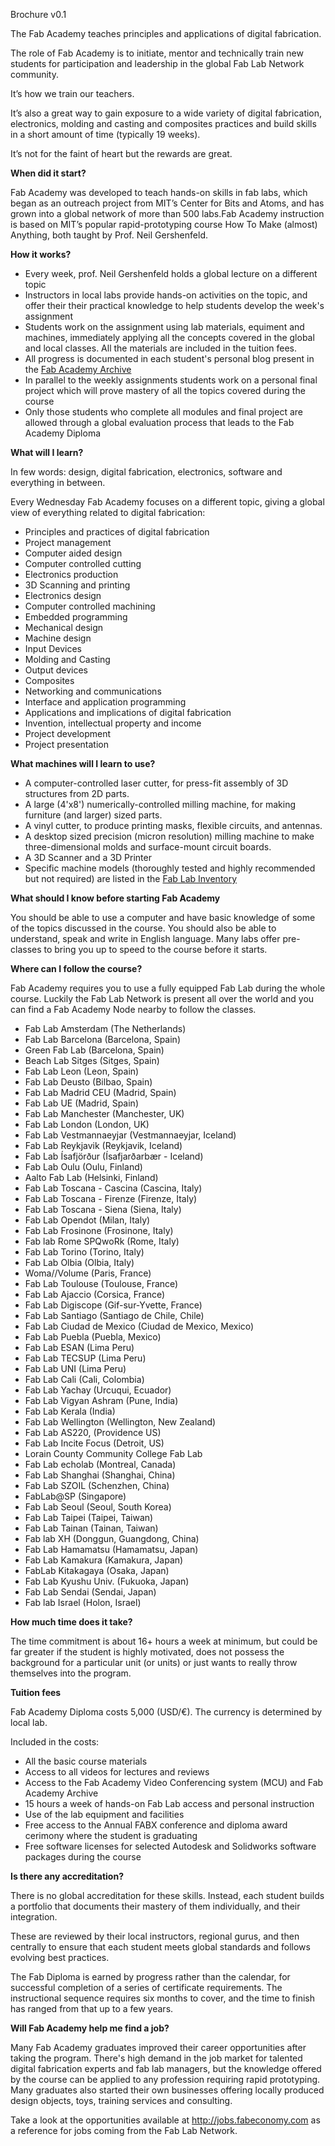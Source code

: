 Brochure v0.1

The Fab Academy teaches principles and applications of digital fabrication. 

The role of Fab Academy is to initiate, mentor and technically train new students for participation and leadership in the global Fab Lab Network community. 

It’s how we train our teachers.

It’s also a great way to gain exposure to a wide variety of digital fabrication, electronics, molding and casting and composites practices and build skills in a short amount of time (typically 19 weeks). 

It’s not for the faint of heart but the rewards are great.

**When did it start?**

Fab Academy was developed to teach hands-on skills in fab labs, which began as an outreach project from MIT’s Center for Bits and Atoms, and has grown into a global network of more than 500 labs.Fab Academy instruction is based on MIT’s popular rapid-prototyping course How To Make (almost) Anything, both taught by Prof. Neil Gershenfeld.

**How it works?**

- Every week, prof. Neil Gershenfeld holds a global lecture on a different topic
- Instructors in local labs provide hands-on activities on the topic, and offer their their practical knowledge to help students develop the week's assignment
- Students work on the assignment using lab materials, equiment and machines, immediately applying all the concepts covered in the global and local classes. All the materials are included in the tuition fees.
- All progress is documented in each student's personal blog present in the [Fab Academy Archive](http://archive.fabacademy.org/) 
- In parallel to the weekly assignments students work on a personal final project which will prove mastery of all the topics covered during the course
- Only those students who complete all modules and final project are allowed through a global evaluation process that leads to the Fab Academy Diploma

**What will I learn?**

In few words: design, digital fabrication, electronics, software and everything in between.

Every Wednesday Fab Academy focuses on a different topic, giving a global view of everything related to digital fabrication:

- Principles and practices of digital fabrication
- Project management
- Computer aided design
- Computer controlled cutting
- Electronics production
- 3D Scanning and printing
- Electronics design
- Computer controlled machining
- Embedded programming
- Mechanical design
- Machine design
- Input Devices
- Molding and Casting
- Output devices
- Composites
- Networking and communications
- Interface and application programming
- Applications and implications of digital fabrication
- Invention, intellectual property and income
- Project development
- Project presentation

**What machines will I learn to use?**

- A computer-controlled laser cutter, for press-fit assembly of 3D structures from 2D parts.
- A large (4'x8') numerically-controlled milling machine, for making furniture (and larger) sized parts.
- A vinyl cutter, to produce printing masks, flexible circuits, and antennas.
- A desktop sized precision (micron resolution) milling machine to make three-dimensional molds and surface-mount circuit boards.
- A 3D Scanner and a 3D Printer
- Specific machine models (thoroughly tested and highly recommended but not required) are listed in the [Fab Lab Inventory](http://bit.ly/fabinventory)

**What should I know before starting Fab Academy**

You should be able to use a computer and have basic knowledge of some of the topics discussed in the course.
You should also be able to understand, speak and write in English language.
Many labs offer pre-classes to bring you up to speed to the course before it starts.

**Where can I follow the course?**

Fab Academy requires you to use a fully equipped Fab Lab during the whole course. Luckily the Fab Lab Network is present all over the world and you can find a Fab Academy Node nearby to follow the classes.

* Fab Lab Amsterdam (The Netherlands)
* Fab Lab Barcelona (Barcelona, Spain)
* Green Fab Lab (Barcelona, Spain)
* Beach Lab Sitges (Sitges, Spain)
* Fab Lab Leon (Leon, Spain)
* Fab Lab Deusto (Bilbao, Spain)
* Fab Lab Madrid CEU (Madrid, Spain)
* Fab Lab UE (Madrid, Spain)
* Fab Lab Manchester (Manchester, UK)
* Fab Lab London (London, UK)
* Fab Lab Vestmannaeyjar (Vestmannaeyjar, Iceland)
* Fab Lab Reykjavik (Reykjavik, Iceland)
* Fab Lab Ísafjörður (Ísafjarðarbær - Iceland)
* Fab Lab Oulu (Oulu, Finland)
* Aalto Fab Lab (Helsinki, Finland)
* Fab Lab Toscana - Cascina (Cascina, Italy)
* Fab Lab Toscana - Firenze (Firenze, Italy)
* Fab Lab Toscana - Siena (Siena, Italy)
* Fab Lab Opendot (Milan, Italy)
* Fab Lab Frosinone (Frosinone, Italy)
* Fab lab Rome SPQwoRk (Rome, Italy)
* Fab Lab Torino (Torino, Italy)
* Fab Lab Olbia (Olbia, Italy)
* Woma//Volume (Paris, France)
* Fab Lab Toulouse (Toulouse, France)
* Fab Lab Ajaccio (Corsica, France)
* Fab Lab Digiscope (Gif-sur-Yvette, France)
* Fab Lab Santiago (Santiago de Chile, Chile)
* Fab Lab Ciudad de Mexico (Ciudad de Mexico, Mexico)
* Fab Lab Puebla (Puebla, Mexico)
* Fab Lab ESAN (Lima Peru)
* Fab Lab TECSUP (Lima Peru)
* Fab Lab UNI (Lima Peru)
* Fab Lab Cali (Cali, Colombia)
* Fab Lab Yachay (Urcuqui, Ecuador)
* Fab Lab Vigyan Ashram (Pune, India)
* Fab Lab Kerala (India)
* Fab Lab Wellington (Wellington, New Zealand)
* Fab Lab AS220, (Providence US)
* Fab Lab Incite Focus (Detroit, US)
* Lorain County Community College Fab Lab
* Fab Lab echolab (Montreal, Canada)
* Fab Lab Shanghai (Shanghai, China)
* Fab Lab SZOIL (Schenzhen, China)
* FabLab@SP (Singapore)
* Fab Lab Seoul (Seoul, South Korea)
* Fab Lab Taipei (Taipei, Taiwan)
* Fab Lab Tainan (Tainan, Taiwan)
* Fab lab XH (Donggun, Guangdong, China)
* Fab Lab Hamamatsu (Hamamatsu, Japan)
* Fab Lab Kamakura (Kamakura, Japan)
* FabLab Kitakagaya (Osaka, Japan)
* Fab Lab Kyushu Univ. (Fukuoka, Japan)
* Fab Lab Sendai (Sendai, Japan)
* Fab lab Israel (Holon, Israel)

**How much time does it take?**

The time commitment is about 16+ hours a week at minimum, but could be far greater if the student is highly motivated, does not possess the background for a particular unit (or units) or just wants to really throw themselves into the program.

**Tuition fees**

Fab Academy Diploma costs 5,000 (USD/€). The currency is determined by local lab.

Included in the costs:
* All the basic course materials
* Access to all videos for lectures and reviews
* Access to the Fab Academy Video Conferencing system (MCU) and Fab Academy Archive
* 15 hours a week of hands-on Fab Lab access and personal instruction
* Use of the lab equipment and facilities
* Free access to the Annual FABX conference and diploma award cerimony where the student is graduating
* Free software licenses for selected Autodesk and Solidworks software packages during the course


**Is there any accreditation?**

There is no global accreditation for these skills. Instead, each student builds a portfolio that documents their mastery of them individually, and their integration. 

These are reviewed by their local instructors, regional gurus, and then centrally to ensure that each student meets global standards and follows evolving best practices. 

The Fab Diploma is earned by progress rather than the calendar, for successful completion of a series of certificate requirements. The instructional sequence requires six months to cover, and the time to finish has ranged from that up to a few years.

**Will Fab Academy help me find a job?**

Many Fab Academy graduates improved their career opportunities after taking the program. There's high demand in the job market for talented digital fabrication experts and fab lab managers, but the knowledge offered by the course can be applied to any profession requiring rapid prototyping. Many graduates also started their own businesses offering locally produced design objects, toys, training services and consulting.

Take a look at the opportunities available at http://jobs.fabeconomy.com as a reference for jobs coming from the Fab Lab Network.
